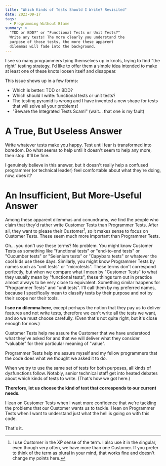 ```yaml
---
title: "Which Kinds of Tests Should I Write? Revisited"
date: 2023-09-17
tags:
  - Programming Without Blame
summary: >
  "TDD or BDD?" or "Functional Tests or Unit Tests?"
  Write any tests! The more clearly you understand the
  purpose of those tests, the more these apparent
  dilemmas will fade into the background.
---
```


I see so many programmers tying themselves up in knots, trying to find "the right" testing strategy. I'd like to offer them a simple idea intended to make at least one of these knots loosen itself and disappear.

This issue shows up in a few forms:

- Which is better: TDD or BDD?
- Which should I write: functional tests or unit tests?
- The testing pyramid is wrong and I have invented a new shape for tests that will solve all your problems!
- "Beware the Integrated Tests Scam!" (wait... that one is my fault)

# A True, But Useless Answer

Write whatever tests make you happy. Test until fear is transformed into boredom. Do what seems to help until it doesn't seem to help any more, then stop. It'll be fine.

I genuinely believe in this answer, but it doesn't really help a confused programmer (or technical leader) feel comfortable about what they're doing, now, does it?

# An Insufficient, But More-Useful Answer

Among these apparent dilemmas and conundrums, we find the people who claim that they'd rather write Customer Tests than Programmer Tests. After all, they want to please their Customer[^customer], so it makes sense to focus on Customer Tests. These seem much more important than Programmer Tests.

[^customer]: I use Customer in the XP sense of the term. I also use it in the singular, even though very often, we have more than one Customer. If you prefer to think of the term as plural in your mind, that works fine and doesn't change my points here.

Oh... you don't use these terms? No problem. You might know Customer Tests as something like "functional tests" or "end-to-end tests" or "Cucumber tests" or "Selenium tests" or "Capybara tests" or whatever the cool kids use these days. Similarly, you might know Programmer Tests by names such as "unit tests" or "microtests". These terms don't correspond perfectly, but when we compare what I mean by "Customer Tests" to what they usually mean by "functional tests", these things turn out in practice almost always to be very close to equivalent. Something similar happens for "Programmer Tests" and "unit tests". I'll call them by my preferred names, because I specifically mean to classify tests by their purpose and not by their scope nor their tools.

**I see no dilemma here**, except perhaps the notion that they pay us to deliver features and not write tests, therefore we can't write all the tests we want, and so we must choose carefully. (Even that's not quite right, but it's close enough for now.)

Customer Tests help me assure the Customer that we have understood what they've asked for and that we will deliver what they consider "valuable" for their particular meaning of "value".

Programmer Tests help me assure myself and my fellow programmers that the code does what we thought we asked it to do.

When we try to use the same set of tests for both purposes, all kinds of dysfunctions follow. Notably, senior technical staff get into heated debates about which kinds of tests to write. (That's how we got here.)

**Therefore, let us choose the kind of test that corresponds to our current needs**.

I lean on Customer Tests when I want more confidence that we're tackling the problems that our Customer wants us to tackle. I lean on Programmer Tests when I want to understand just what the hell is going on with this code.

That's it.

